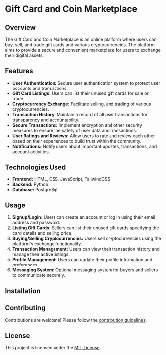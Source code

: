 # Gift Card and Coin Marketplace

## Overview

The Gift Card and Coin Marketplace is an online platform where users can buy, sell, and trade gift cards and various cryptocurrencies. The platform aims to provide a secure and convenient marketplace for users to exchange their digital assets.

## Features

- **User Authentication:** Secure user authentication system to protect user accounts and transactions.
- **Gift Card Listings:** Users can list their unused gift cards for sale or trade.
- **Cryptocurrency Exchange:** Facilitate selling, and trading of various cryptocurrencies.
- **Transaction History:** Maintain a record of all user transactions for transparency and accountability.
- **Secure Transactions:** Implement encryption and other security measures to ensure the safety of user data and transactions.
- **User Ratings and Reviews:** Allow users to rate and review each other based on their experiences to build trust within the community.
- **Notifications:** Notify users about important updates, transactions, and account activities.

## Technologies Used

- **Frontend:** HTML, CSS, JavaScript, TailwindCSS
- **Backend:** Python
- **Database:** PostgreSql

## Usage

1. **Signup/Login:** Users can create an account or log in using their email address and password.
2. **Listing Gift Cards:** Sellers can list their unused gift cards specifying the card details and selling price.
3. **Buying/Selling Cryptocurrencies:** Users sell cryptocurrencies using the platform's exchange functionality.
4. **Transaction Management:** Users can view their transaction history and manage their active listings.
5. **Profile Management:** Users can update their profile information and preferences.
6. **Messaging System:** Optional messaging system for buyers and sellers to communicate securely.

## Installation


## Contributing

Contributions are welcome! Please follow the [contribution guidelines](CONTRIBUTING.md).

## License

This project is licensed under the [MIT License](LICENSE).
